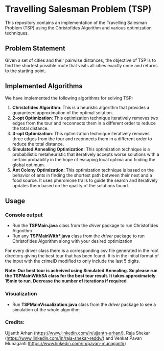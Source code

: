 # Travelling Salesman Problem (TSP)

This repository contains an implementation of the Travelling Salesman Problem (TSP) using the Christofides Algorithm and various optimization techniques.

## Problem Statement

Given a set of cities and their pairwise distances, the objective of TSP is to find the shortest possible route that visits all cities exactly once and returns to the starting point.

## Implemented Algorithms

We have implemented the following algorithms for solving TSP:

1. **Christofides Algorithm**: This is a heuristic algorithm that provides a guaranteed approximation of the optimal solution.
2. **2-opt Optimization**: This optimization technique iteratively removes two edges from the tour and reconnects them in a different order to reduce the total distance.
3. **3-opt Optimization**: This optimization technique iteratively removes three edges from the tour and reconnects them in a different order to reduce the total distance.
4. **Simulated Annealing Optimization**: This optimization technique is a probabilistic metaheuristic that iteratively accepts worse solutions with a certain probability in the hope of escaping local optima and finding the global optimum.
5. **Ant Colony Optimization**: This optimization technique is based on the behavior of ants in finding the shortest path between their nest and a food source. It uses pheromone trails to guide the search and iteratively updates them based on the quality of the solutions found.

## Usage

### Console output
- Run the **TSPMain.java** class from the *driver* package to run Christofides Algorithm 
- Run any **TSPMainWith\*.java** class from the *driver* package to run Christofides Algorithm along with your desired optimization

For every driver class there is a corresponding csv file generated in the root directory giving the best tour that has been found. It is in the initial format of the input with the crimeID modified to only include the last 5 digits.

**Note: Our best tour is acheived using Simulated Annealing. So please run the TSPMainWithSA class for the best tour result. It takes approximately 15min to run. Decrease the number of iterations if required**

### Visualization
- Run **TSPMainVisualization.java** class from the *driver* package to see a simulation of the whole algorithm

### Credits:
Ujjanth Arhan (https://www.linkedin.com/in/ujjanth-arhan/), Raja Shekar (https://www.linkedin.com/in/raja-shekar-reddy/) and Venkat Pavan Munaganti (https://www.linkedin.com/in/pavan-munaganti/)

